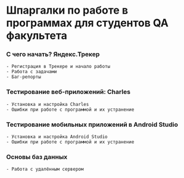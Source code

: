 # Шпаргалки по работе в программах для студентов QA факультета
### С чего начать? Яндекс.Трекер
    - Регистрация в Трекере и начало работы
    - Работа с задачами
    - Баг-репорты
### Тестирование веб-приложений: Charles
    - Установка и настройка Charles
    - Ошибки при работе с программой и их устранение
### Тестирование мобильных приложений в Android Studio
    - Установка и настройка Android Studio
    - Ошибки при работе с программой и их устранение
### Основы баз данных
    - Работа с удалённым сервером
